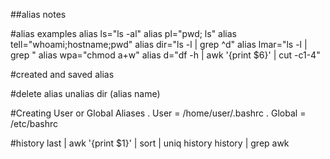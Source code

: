 ##alias notes

#alias examples
alias ls="ls -al"
alias pl="pwd; ls"
alias tell="whoami;hostname;pwd"
alias dir="ls -l | grep ^d"
alias lmar="ls -l | grep "
alias wpa="chmod a+w"
alias d="df -h | awk '{print \$6}' | cut -c1-4"

#created and saved 
alias

#delete alias
unalias dir (alias name)

#Creating User or Global Aliases
. User   = /home/user/.bashrc
. Global = /etc/bashrc

#history
last | awk '{print $1}' | sort | uniq
history
history | grep awk
